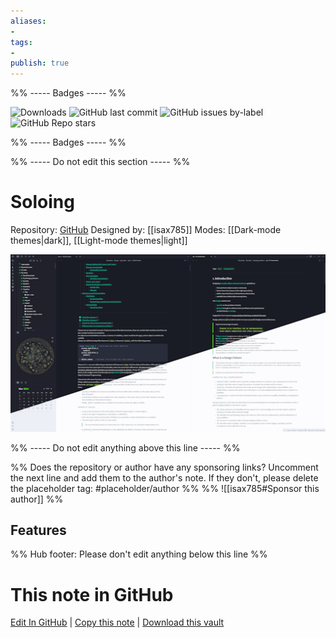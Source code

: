 ```yaml
---
aliases:
- 
tags: 
- 
publish: true
---
```


%% ----- Badges ----- %%

![Downloads](https://img.shields.io/badge/downloads-3750-573E7A?style=for-the-badge&logo=)
![GitHub last commit](https://img.shields.io/github/last-commit/isax785/obsidian-soloing?color=573E7A&label=last%20update&logo=github&style=for-the-badge)
![GitHub issues by-label](https://img.shields.io/github/issues/isax785/obsidian-soloing/help%20wanted?color=573E7A&logo=github&style=for-the-badge) 
![GitHub Repo stars](https://img.shields.io/github/stars/isax785/obsidian-soloing?color=573E7A&logo=github&style=for-the-badge)

%% ----- Badges ----- %%

%% ----- Do not edit this section ----- %%

# Soloing

Repository: [GitHub](https://github.com/isax785/obsidian-soloing)
Designed by: [[isax785]]
Modes: [[Dark-mode themes|dark]], [[Light-mode themes|light]]



![screenshot](https://github.com/isax785/obsidian-soloing/raw/HEAD/img/soloing_small.png)

%% ----- Do not edit anything above this line ----- %% 

%% Does the repository or author have any sponsoring links? Uncomment the next line and add them to the author's note. If they don't, please delete the placeholder tag: #placeholder/author %%
%% ![[isax785#Sponsor this author]] %%


## Features



%% Hub footer: Please don't edit anything below this line %%

# This note in GitHub

<span class="git-footer">[Edit In GitHub](https://github.dev/obsidian-community/obsidian-hub/blob/main/02%20-%20Community%20Expansions/02.05%20All%20Community%20Expansions/Themes/Soloing.md "git-hub-edit-note") | [Copy this note](https://raw.githubusercontent.com/obsidian-community/obsidian-hub/main/02%20-%20Community%20Expansions/02.05%20All%20Community%20Expansions/Themes/Soloing.md "git-hub-copy-note") | [Download this vault](https://github.com/obsidian-community/obsidian-hub/archive/refs/heads/main.zip "git-hub-download-vault") </span>
